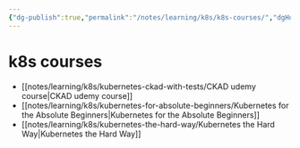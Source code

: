 ```yaml
---
{"dg-publish":true,"permalink":"/notes/learning/k8s/k8s-courses/","dgHomeLink":true,"dgPassFrontmatter":false}
---
```


# k8s courses

- [[notes/learning/k8s/kubernetes-ckad-with-tests/CKAD udemy course|CKAD udemy course]]
- [[notes/learning/k8s/kubernetes-for-absolute-beginners/Kubernetes for the Absolute Beginners|Kubernetes for the Absolute Beginners]]
- [[notes/learning/k8s/kubernetes-the-hard-way/Kubernetes the Hard Way|Kubernetes the Hard Way]]